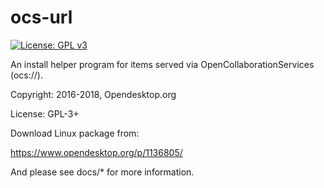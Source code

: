 # ocs-url

[![License: GPL v3](https://img.shields.io/badge/License-GPL%20v3-blue.svg)](https://www.gnu.org/licenses/gpl-3.0)

An install helper program for items served via OpenCollaborationServices (ocs://).

Copyright: 2016-2018, Opendesktop.org

License: GPL-3+

Download Linux package from:

https://www.opendesktop.org/p/1136805/

And please see docs/* for more information.
